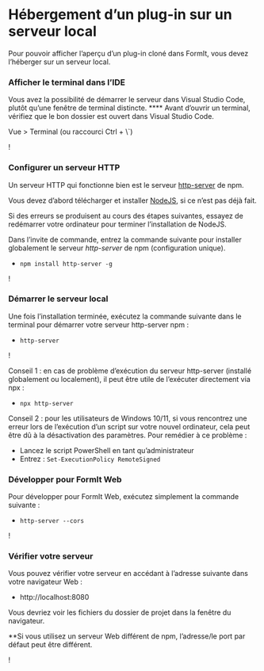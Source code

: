 # Hébergement d’un plug-in sur un serveur local

Pour pouvoir afficher l’aperçu d’un plug-in cloné dans FormIt, vous devez l’héberger sur un serveur local.

### **Afficher le terminal dans l’IDE**

Vous avez la possibilité de démarrer le serveur dans Visual Studio Code, plutôt qu’une fenêtre de terminal distincte. **** Avant d’ouvrir un terminal, vérifiez que le bon dossier est ouvert dans Visual Studio Code.

Vue > Terminal (ou raccourci Ctrl + \\\`)

\![](<../../../.gitbook/assets/image (11) (1).png>)

### Configurer un serveur HTTP

Un serveur HTTP qui fonctionne bien est le serveur [http-server](https://www.npmjs.com/package/http-server) de npm.

Vous devez d’abord télécharger et installer [NodeJS](https://nodejs.org/en/), si ce n’est pas déjà fait.

Si des erreurs se produisent au cours des étapes suivantes, essayez de redémarrer votre ordinateur pour terminer l’installation de NodeJS.

Dans l’invite de commande, entrez la commande suivante pour installer globalement le serveur _http-server_ de npm (configuration unique).

* `npm install http-server -g`

\![](<../../../.gitbook/assets/image (47).png>)

### Démarrer le serveur local

Une fois l’installation terminée, exécutez la commande suivante dans le terminal pour démarrer votre serveur http-server npm :

* `http-server`

\![](<../../../.gitbook/assets/image (84).png>)

Conseil 1 : en cas de problème d’exécution du serveur http-server (installé globalement ou localement), il peut être utile de l’exécuter directement via npx :

* `npx http-server`

Conseil 2 : pour les utilisateurs de Windows 10/11, si vous rencontrez une erreur lors de l’exécution d’un script sur votre nouvel ordinateur, cela peut être dû à la désactivation des paramètres. Pour remédier à ce problème :

* Lancez le script PowerShell en tant qu’administrateur
* Entrez : `Set-ExecutionPolicy RemoteSigned`

### Développer pour FormIt Web

Pour développer pour FormIt Web, exécutez simplement la commande suivante :

* `http-server --cors`

\![](<../../../.gitbook/assets/image (10) (1).png>)

### Vérifier votre serveur

Vous pouvez vérifier votre serveur en accédant à l’adresse suivante dans votre navigateur Web :

* http://localhost:8080

Vous devriez voir les fichiers du dossier de projet dans la fenêtre du navigateur.

**Si vous utilisez un serveur Web différent de npm, l’adresse/le port par défaut peut être différent.

\![](<../../../.gitbook/assets/image (41).png>)
